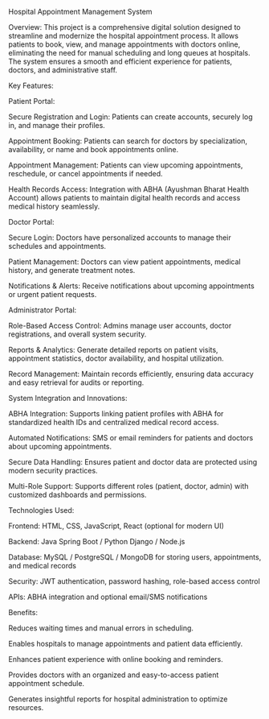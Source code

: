 Hospital Appointment Management System

Overview:
This project is a comprehensive digital solution designed to streamline and modernize the hospital appointment process. It allows patients to book, view, and manage appointments with doctors online, eliminating the need for manual scheduling and long queues at hospitals. The system ensures a smooth and efficient experience for patients, doctors, and administrative staff.

Key Features:

Patient Portal:

Secure Registration and Login: Patients can create accounts, securely log in, and manage their profiles.

Appointment Booking: Patients can search for doctors by specialization, availability, or name and book appointments online.

Appointment Management: Patients can view upcoming appointments, reschedule, or cancel appointments if needed.

Health Records Access: Integration with ABHA (Ayushman Bharat Health Account) allows patients to maintain digital health records and access medical history seamlessly.

Doctor Portal:

Secure Login: Doctors have personalized accounts to manage their schedules and appointments.

Patient Management: Doctors can view patient appointments, medical history, and generate treatment notes.

Notifications & Alerts: Receive notifications about upcoming appointments or urgent patient requests.

Administrator Portal:

Role-Based Access Control: Admins manage user accounts, doctor registrations, and overall system security.

Reports & Analytics: Generate detailed reports on patient visits, appointment statistics, doctor availability, and hospital utilization.

Record Management: Maintain records efficiently, ensuring data accuracy and easy retrieval for audits or reporting.

System Integration and Innovations:

ABHA Integration: Supports linking patient profiles with ABHA for standardized health IDs and centralized medical record access.

Automated Notifications: SMS or email reminders for patients and doctors about upcoming appointments.

Secure Data Handling: Ensures patient and doctor data are protected using modern security practices.

Multi-Role Support: Supports different roles (patient, doctor, admin) with customized dashboards and permissions.

Technologies Used:

Frontend: HTML, CSS, JavaScript, React (optional for modern UI)

Backend: Java Spring Boot / Python Django / Node.js

Database: MySQL / PostgreSQL / MongoDB for storing users, appointments, and medical records

Security: JWT authentication, password hashing, role-based access control

APIs: ABHA integration and optional email/SMS notifications

Benefits:

Reduces waiting times and manual errors in scheduling.

Enables hospitals to manage appointments and patient data efficiently.

Enhances patient experience with online booking and reminders.

Provides doctors with an organized and easy-to-access patient appointment schedule.

Generates insightful reports for hospital administration to optimize resources.
